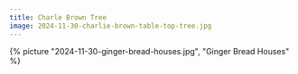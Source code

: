 ```yaml
---
title: Charle Brown Tree
image: 2024-11-30-charlie-brown-table-top-tree.jpg
---
```


{% picture "2024-11-30-ginger-bread-houses.jpg", "Ginger Bread Houses" %}
